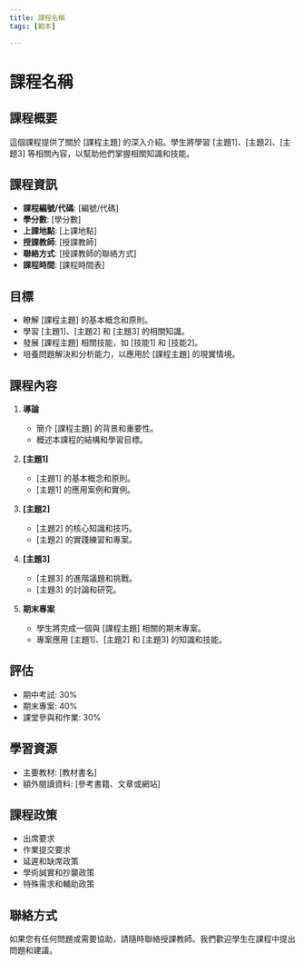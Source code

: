 ```yaml
---
title: 課程名稱
tags: [範本]

---
```


# 課程名稱
## 課程概要
這個課程提供了關於 [課程主題] 的深入介紹。學生將學習 [主題1]、[主題2]、[主題3] 等相關內容，以幫助他們掌握相關知識和技能。

## 課程資訊
- **課程編號/代碼**: [編號/代碼]
- **學分數**: [學分數]
- **上課地點**: [上課地點]
- **授課教師**: [授課教師]
- **聯絡方式**: [授課教師的聯絡方式]
- **課程時間**: [課程時間表]

## 目標
- 瞭解 [課程主題] 的基本概念和原則。
- 學習 [主題1]、[主題2] 和 [主題3] 的相關知識。
- 發展 [課程主題] 相關技能，如 [技能1] 和 [技能2]。
- 培養問題解決和分析能力，以應用於 [課程主題] 的現實情境。

## 課程內容
1. **導論**
   - 簡介 [課程主題] 的背景和重要性。
   - 概述本課程的結構和學習目標。

2. **[主題1]**
   - [主題1] 的基本概念和原則。
   - [主題1] 的應用案例和實例。

3. **[主題2]**
   - [主題2] 的核心知識和技巧。
   - [主題2] 的實踐練習和專案。

4. **[主題3]**
   - [主題3] 的進階議題和挑戰。
   - [主題3] 的討論和研究。

5. **期末專案**
   - 學生將完成一個與 [課程主題] 相關的期末專案。
   - 專案應用 [主題1]、[主題2] 和 [主題3] 的知識和技能。

## 評估
- 期中考試: 30%
- 期末專案: 40%
- 課堂參與和作業: 30%

## 學習資源
- 主要教材: [教材書名]
- 額外閱讀資料: [參考書籍、文章或網站]

## 課程政策
- 出席要求
- 作業提交要求
- 延遲和缺席政策
- 學術誠實和抄襲政策
- 特殊需求和輔助政策

## 聯絡方式
如果您有任何問題或需要協助，請隨時聯絡授課教師。我們歡迎學生在課程中提出問題和建議。
